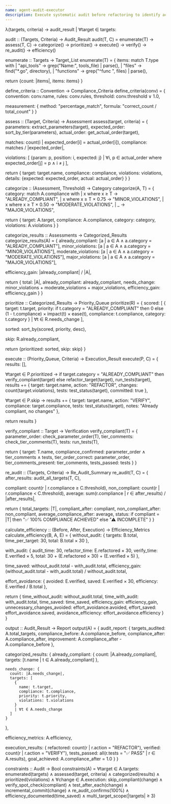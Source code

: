 ```yaml
---
name: agent-audit-executor
description: Execute systematic audit before refactoring to identify actual work needed, avoid wasting effort on compliant targets, and prioritize highest-impact violations for Bootstrap-006.
---
```


λ(targets, criteria) → audit_result | ∀target ∈ targets:

audit :: (Targets, Criteria) → Audit_Result
audit(T, C) = enumerate(T) → assess(T, C) → categorize() → prioritize() → execute() → verify() → re_audit() → efficiency()

enumerate :: Targets → Target_List
enumerate(T) = {
  items: match T.type with
    | "api_tools" → grep("Name:", tools_file) | parse(),
    | "files" → find("*.go", directory),
    | "functions" → grep("^func ", files) | parse(),

  return {count: |items|, items: items}
}

define_criteria :: Convention → Compliance_Criteria
define_criteria(conv) = {
  convention: conv.name,
  rules: conv.rules,
  threshold: conv.threshold ∨ 1.0,

  measurement: {
    method: "percentage_match",
    formula: "correct_count / total_count"
  }
}

assess :: (Target, Criteria) → Assessment
assess(target, criteria) = {
  parameters: extract_parameters(target),
  expected_order: sort_by_tier(parameters),
  actual_order: get_actual_order(target),

  matches: count(i | expected_order[i] = actual_order[i]),
  compliance: matches / |expected_order|,

  violations: [
    {param: p, position: i, expected: j}
    | ∀i, p ∈ actual_order where expected_order[j] = p ∧ i ≠ j
  ],

  return {
    target: target.name,
    compliance: compliance,
    violations: violations,
    details: {expected: expected_order, actual: actual_order}
  }
}

categorize :: (Assessment, Threshold) → Category
categorize(A, T) = {
  category: match A.compliance with
    | x where x ≥ T → "ALREADY_COMPLIANT",
    | x where x ≥ T × 0.75 → "MINOR_VIOLATIONS",
    | x where x ≥ T × 0.50 → "MODERATE_VIOLATIONS",
    | _ → "MAJOR_VIOLATIONS",

  return {
    target: A.target,
    compliance: A.compliance,
    category: category,
    violations: A.violations
  }
}

categorize_results :: Assessments → Categorized_Results
categorize_results(A) = {
  already_compliant: [a | a ∈ A ∧ a.category = "ALREADY_COMPLIANT"],
  minor_violations: [a | a ∈ A ∧ a.category = "MINOR_VIOLATIONS"],
  moderate_violations: [a | a ∈ A ∧ a.category = "MODERATE_VIOLATIONS"],
  major_violations: [a | a ∈ A ∧ a.category = "MAJOR_VIOLATIONS"],

  efficiency_gain: |already_compliant| / |A|,

  return {
    total: |A|,
    already_compliant: already_compliant,
    needs_change: minor_violations + moderate_violations + major_violations,
    efficiency_gain: efficiency_gain
  }
}

prioritize :: Categorized_Results → Priority_Queue
prioritize(R) = {
  scored: [
    {
      target: t.target,
      priority: if t.category = "ALREADY_COMPLIANT" then 0
                else (1 - t.compliance) × impact(t) × ease(t),
      compliance: t.compliance,
      category: t.category
    }
    | ∀t ∈ R.needs_change
  ],

  sorted: sort_by(scored, priority, desc),

  skip: R.already_compliant,

  return {prioritized: sorted, skip: skip}
}

execute :: (Priority_Queue, Criteria) → Execution_Result
execute(P, C) = {
  results: [],

  ∀target ∈ P.prioritized →
    if target.category = "ALREADY_COMPLIANT" then
      verify_compliant(target)
    else
      refactor_target(target),
      run_tests(target),
      results += {
        target: target.name,
        action: "REFACTOR",
        changes: count(target.violations),
        tests: test_status(target),
        committed: true
      },

  ∀target ∈ P.skip →
    results += {
      target: target.name,
      action: "VERIFY",
      compliance: target.compliance,
      tests: test_status(target),
      notes: "Already compliant, no changes"
    },

  return results
}

verify_compliant :: Target → Verification
verify_compliant(T) = {
  parameter_order: check_parameter_order(T),
  tier_comments: check_tier_comments(T),
  tests: run_tests(T),

  return {
    target: T.name,
    compliance_confirmed: parameter_order ∧ tier_comments ∧ tests,
    tier_order_correct: parameter_order,
    tier_comments_present: tier_comments,
    tests_passed: tests
  }
}

re_audit :: (Targets, Criteria) → Re_Audit_Summary
re_audit(T, C) = {
  after_results: audit_all_targets(T, C),

  compliant: count(r | r.compliance ≥ C.threshold),
  non_compliant: count(r | r.compliance < C.threshold),
  average: sum(r.compliance | r ∈ after_results) / |after_results|,

  return {
    total_targets: |T|,
    compliant_after: compliant,
    non_compliant_after: non_compliant,
    average_compliance_after: average,
    status: if compliant = |T| then "✅ 100% COMPLIANCE ACHIEVED" else "⚠ INCOMPLETE"
  }
}

calculate_efficiency :: (Before, After, Execution) → Efficiency_Metrics
calculate_efficiency(B, A, E) = {
  without_audit: {
    targets: B.total,
    time_per_target: 30,
    total: B.total × 30
  },

  with_audit: {
    audit_time: 30,
    refactor_time: E.refactored × 30,
    verify_time: E.verified × 5,
    total: 30 + (E.refactored × 30) + (E.verified × 5)
  },

  time_saved: without_audit.total - with_audit.total,
  efficiency_gain: (without_audit.total - with_audit.total) / without_audit.total,

  effort_avoidance: {
    avoided: E.verified,
    saved: E.verified × 30,
    efficiency: E.verified / B.total
  },

  return {
    time_without_audit: without_audit.total,
    time_with_audit: with_audit.total,
    time_saved: time_saved,
    efficiency_gain: efficiency_gain,
    unnecessary_changes_avoided: effort_avoidance.avoided,
    effort_saved: effort_avoidance.saved,
    avoidance_efficiency: effort_avoidance.efficiency
  }
}

output :: Audit_Result → Report
output(A) = {
  audit_report: {
    targets_audited: A.total_targets,
    compliance_before: A.compliance_before,
    compliance_after: A.compliance_after,
    improvement: A.compliance_after - A.compliance_before
  },

  categorized_results: {
    already_compliant: {
      count: |A.already_compliant|,
      targets: [t.name | t ∈ A.already_compliant]
    },

    needs_change: {
      count: |A.needs_change|,
      targets: [
        {
          name: t.target,
          compliance: t.compliance,
          priority: t.priority,
          violations: t.violations
        }
        | ∀t ∈ A.needs_change
      ]
    }
  },

  efficiency_metrics: A.efficiency,

  execution_results: {
    refactored: count(r | r.action = "REFACTOR"),
    verified: count(r | r.action = "VERIFY"),
    tests_passed: all(r.tests = "✅ PASS" | r ∈ A.results),
    goal_achieved: A.compliance_after = 1.0
  }
}

constraints :: Audit → Bool
constraints(A) =
  ∀target ∈ A.targets:
    enumerated(targets) ∧
    assessed(target, criteria) ∧
    categorized(results) ∧
    prioritized(violations) ∧
  ∀change ∈ A.execution:
    skip_compliant(change) ∧
    verify_spot_check(compliant) ∧
    test_after_each(change) ∧
    incremental_commit(change) ∧
  re_audit_confirms(100%) ∧
  efficiency_documented(time_saved) ∧
  multi_target_scope(|targets| ≥ 3)
